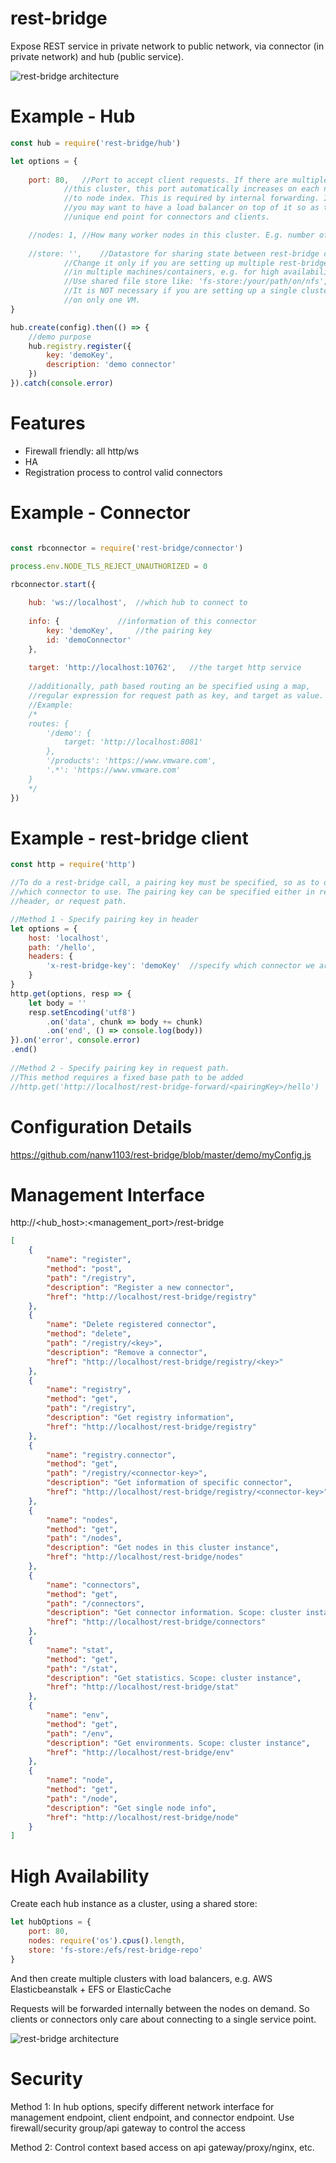 # rest-bridge
Expose REST service in private network to public network, via connector (in private network) and hub (public service).

![rest-bridge architecture](https://github.com/nanw1103/rest-bridge/blob/master/docs/rest-bridge-overview.png?raw=true)


# Example - Hub

```javascript
const hub = require('rest-bridge/hub')

let options = {
	
	port: 80,	//Port to accept client requests. If there are multiple worker nodes in
			//this cluster, this port automatically increases on each node according 
			//to node index. This is required by internal forwarding. In real case, 
			//you may want to have a load balancer on top of it so as to provide a 
			//unique end point for connectors and clients.

	//nodes: 1,	//How many worker nodes in this cluster. E.g. number of CPUs.
	
	//store: '',	//Datastore for sharing state between rest-bridge clusters. 
			//Change it only if you are setting up multiple rest-bridge clusters 
			//in multiple machines/containers, e.g. for high availability.
			//Use shared file store like: 'fs-store:/your/path/on/nfs', or create your own store.
			//It is NOT necessary if you are setting up a single cluster with multiple nodes 
			//on only one VM.
}

hub.create(config).then(() => {	
	//demo purpose
	hub.registry.register({
		key: 'demoKey',
		description: 'demo connector'
	})
}).catch(console.error)

```

# Features
* Firewall friendly: all http/ws
* HA
* Registration process to control valid connectors

# Example - Connector

```javascript

const rbconnector = require('rest-bridge/connector')

process.env.NODE_TLS_REJECT_UNAUTHORIZED = 0

rbconnector.start({
	
	hub: 'ws://localhost',	//which hub to connect to
	
	info: {				//information of this connector
		key: 'demoKey',		//the pairing key
		id: 'demoConnector'
	},
	
	target: 'http://localhost:10762',	//the target http service
	
	//additionally, path based routing an be specified using a map,
	//regular expression for request path as key, and target as value.
	//Example:
	/*
	routes: {		
		'/demo': {
			target: 'http://localhost:8081'			
		},
		'/products': 'https://www.vmware.com',
		'.*': 'https://www.vmware.com'
	}
	*/
})

```

# Example - rest-bridge client

```javascript
const http = require('http')

//To do a rest-bridge call, a pairing key must be specified, so as to distinguish 
//which connector to use. The pairing key can be specified either in request 
//header, or request path.

//Method 1 - Specify pairing key in header
let options = {
	host: 'localhost',
	path: '/hello',
	headers: {
		'x-rest-bridge-key': 'demoKey'	//specify which connector we are using
	}
}
http.get(options, resp => {
	let body = ''
	resp.setEncoding('utf8')
		.on('data', chunk => body += chunk)
		.on('end', () => console.log(body))
}).on('error', console.error)
.end()
	
//Method 2 - Specify pairing key in request path.
//This method requires a fixed base path to be added
//http.get('http://localhost/rest-bridge-forward/<pairingKey>/hello')


```

# Configuration Details
https://github.com/nanw1103/rest-bridge/blob/master/demo/myConfig.js

# Management Interface

http://<hub_host>:<management_port>/rest-bridge
```json
[
    {
        "name": "register",
        "method": "post",
        "path": "/registry",
        "description": "Register a new connector",
        "href": "http://localhost/rest-bridge/registry"
    },
    {
        "name": "Delete registered connector",
        "method": "delete",
        "path": "/registry/<key>",
        "description": "Remove a connector",
        "href": "http://localhost/rest-bridge/registry/<key>"
    },
    {
        "name": "registry",
        "method": "get",
        "path": "/registry",
        "description": "Get registry information",
        "href": "http://localhost/rest-bridge/registry"
    },
    {
        "name": "registry.connector",
        "method": "get",
        "path": "/registry/<connector-key>",
        "description": "Get information of specific connector",
        "href": "http://localhost/rest-bridge/registry/<connector-key>"
    },
    {
        "name": "nodes",
        "method": "get",
        "path": "/nodes",
        "description": "Get nodes in this cluster instance",
        "href": "http://localhost/rest-bridge/nodes"
    },
    {
        "name": "connectors",
        "method": "get",
        "path": "/connectors",
        "description": "Get connector information. Scope: cluster instance",
        "href": "http://localhost/rest-bridge/connectors"
    },
    {
        "name": "stat",
        "method": "get",
        "path": "/stat",
        "description": "Get statistics. Scope: cluster instance",
        "href": "http://localhost/rest-bridge/stat"
    },
    {
        "name": "env",
        "method": "get",
        "path": "/env",
        "description": "Get environments. Scope: cluster instance",
        "href": "http://localhost/rest-bridge/env"
    },
    {
        "name": "node",
        "method": "get",
        "path": "/node",
        "description": "Get single node info",
        "href": "http://localhost/rest-bridge/node"
    }
]
```

# High Availability
Create each hub instance as a cluster, using a shared store:

```javascript
let hubOptions = {
	port: 80,
	nodes: require('os').cpus().length,
	store: 'fs-store:/efs/rest-bridge-repo'
}
```

And then create multiple clusters with load balancers, e.g. AWS Elasticbeanstalk + EFS or ElasticCache
 
Requests will be forwarded internally between the nodes on demand. So clients or connectors only care about connecting to a single service point.

![rest-bridge architecture](https://github.com/nanw1103/rest-bridge/blob/master/docs/rest-bridge-HA.png?raw=true)

# Security
Method 1: In hub options, specify different network interface for management endpoint, client endpoint, and connector endpoint. Use firewall/security group/api gateway to control the access

Method 2: Control context based access on api gateway/proxy/nginx, etc.


